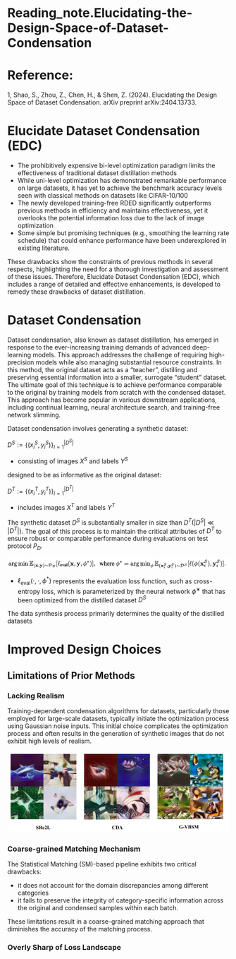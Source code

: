 # Reading_note.Elucidating-the-Design-Space-of-Dataset-Condensation

# Reference:
1, Shao, S., Zhou, Z., Chen, H., & Shen, Z. (2024). Elucidating the Design Space of Dataset Condensation. arXiv preprint arXiv:2404.13733.

# Elucidate Dataset Condensation (EDC)

- The prohibitively expensive bi-level optimization paradigm limits the effectiveness of traditional dataset distillation methods
- While uni-level optimization has demonstrated remarkable performance on large datasets, it has yet to achieve the benchmark accuracy levels seen with classical methods on datasets like CIFAR-10/100
- The newly developed training-free RDED significantly outperforms previous methods in efficiency and maintains effectiveness, yet it overlooks the potential information loss due to the lack of image optimization
- Some simple but promising techniques (e.g., smoothing the learning rate schedule) that could enhance performance have been underexplored in existing literature.

These drawbacks show the constraints of previous methods in several respects, highlighting the need for a thorough investigation and assessment of these issues. Therefore, Elucidate Dataset Condensation (EDC), which includes a range of detailed
and effective enhancements, is developed to remedy these drawbacks of dataset distillation. 

# Dataset Condensation

Dataset condensation, also known as dataset distillation, has emerged in response to the ever-increasing training demands of advanced deep-learning models. This approach addresses the challenge of requiring high-precision models while also managing substantial resource constraints. In this method, the original dataset acts as a “teacher”, distilling and preserving essential information into a smaller, surrogate “student” dataset. The ultimate goal of this technique is to achieve performance comparable to the original by training models from scratch with the condensed dataset. This approach has become popular in various downstream applications, including continual learning, neural architecture search, and training-free network slimming.

Dataset condensation involves generating a synthetic dataset:

$D^S := \{(x_{i}^{S}, y_{i}^{S})\}_{i=1}^{|D^S|}$ 

- consisting of images $X^S$ and labels $Y^S$

designed to be as informative as the original dataset:

$D^T := \{(x_{i}^{T}, y_{i}^{T})\}_{i=1}^{|D^T|}$ 

- includes images $X^T$ and labels $Y^T$

The synthetic dataset $D^S$ is substantially smaller in size than $D^T$($|D^S|$ $≪$ $|D^T|$). The goal of this process is to maintain the
critical attributes of $D^T$ to ensure robust or comparable performance during evaluations on test protocol $P_D$.

![text image](https://github.com/profGiveMeHighGradePLZ/Reading_note.Elucidating-the-Design-Space-of-Dataset-Condensation/blob/main/image/dd.png)

- $\ell_{\text{eval}}(\cdot, \cdot, \phi^*)$ represents the evaluation loss function, such as cross-entropy loss, which is parameterized by the neural network $ϕ^∗$ that has been optimized from the distilled dataset $D^S$

The data synthesis process primarily determines the quality of the distilled datasets

# Improved Design Choices

## Limitations of Prior Methods

### Lacking Realism

Training-dependent condensation algorithms for datasets, particularly those employed for large-scale datasets, typically initiate the optimization process using Gaussian noise inputs. This initial choice complicates the optimization process and often
results in the generation of synthetic images that do not exhibit high levels of realism.

![text image](https://github.com/profGiveMeHighGradePLZ/Reading_note.Elucidating-the-Design-Space-of-Dataset-Condensation/blob/main/image/lacking%20realism.png)

### Coarse-grained Matching Mechanism

The Statistical Matching (SM)-based pipeline exhibits two critical drawbacks:

- it does not account for the domain discrepancies among different categories
- it fails to preserve the integrity of category-specific information across the original and condensed samples within each batch.

These limitations result in a coarse-grained matching approach that diminishes the accuracy of the matching process.

### Overly Sharp of Loss Landscape

